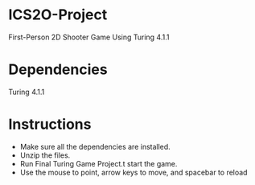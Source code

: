 # ICS2O-Project
First-Person 2D Shooter Game Using Turing 4.1.1

# Dependencies
Turing 4.1.1

# Instructions
* Make sure all the dependencies are installed.
* Unzip the files.
* Run Final Turing Game Project.t start the game.
* Use the mouse to point, arrow keys to move, and spacebar to reload
